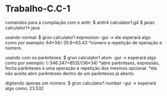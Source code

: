 # Trabalho-C.C-1

comandos para a compilação com o antlr:
$ antlr4 calculator1.g4
$ javac calculator1*.java



usando normal:
$ grun calculator1 expression -gui
-> ele esperará algo como por exemplo:
64*34/-35.6+63.43
*número e repetição de operação e número.



usando com os parênteses:
$ grun calculator1 atom -gui
-> esperará algo como por exemplo:
(-346.347+853)/(36*34)
*abre parênteses, expressão, fecha parênteses e uma operação e repetição dos mesmos opcional.
*ela não aceita abrir parênteses dentro de um parênteses já aberto.



digitando apenas um número:
$ grun calculator1 number -gui
-> esperará algo como:
23.532
